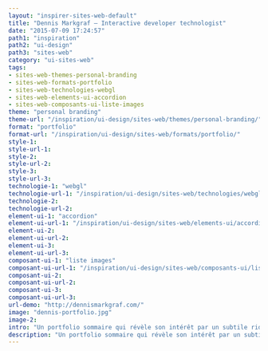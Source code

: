 ```yaml
---
layout: "inspirer-sites-web-default"
title: "Dennis Markgraf – Interactive developer technologist"
date: "2015-07-09 17:24:57"
path1: "inspiration"
path2: "ui-design"
path3: "sites-web"
category: "ui-sites-web"
tags:
- sites-web-themes-personal-branding
- sites-web-formats-portfolio
- sites-web-technologies-webgl
- sites-web-elements-ui-accordion
- sites-web-composants-ui-liste-images
theme: "personal branding"
theme-url: "/inspiration/ui-design/sites-web/themes/personal-branding/"
format: "portfolio"
format-url: "/inspiration/ui-design/sites-web/formats/portfolio/"
style-1:
style-url-1:
style-2:
style-url-2:
style-3:
style-url-3:
technologie-1: "webgl"
technologie-url-1: "/inspiration/ui-design/sites-web/technologies/webgl/"
technologie-2:
technologie-url-2:
element-ui-1: "accordion"
element-ui-url-1: "/inspiration/ui-design/sites-web/elements-ui/accordion/"
element-ui-2:
element-ui-url-2:
element-ui-3:
element-ui-url-3:
composant-ui-1: "liste images"
composant-ui-url-1: "/inspiration/ui-design/sites-web/composants-ui/liste-images/"
composant-ui-2:
composant-ui-url-2:
composant-ui-3:
composant-ui-url-3:
url-demo: "http://dennismarkgraf.com/"
image: "dennis-portfolio.jpg"
image-2:
intro: "Un portfolio sommaire qui révèle son intérêt par un subtile rideau de fumée glissant sûr et autour des éléments du design. C'est fluide. Pour plus d'infos sur le script utilisé, reportez-vous à la carte Références ci-dessous."
description: "Un portfolio sommaire qui révèle son intérêt par un subtile rideau de fumée glissant sûr et autour des éléments du design"
---
```

